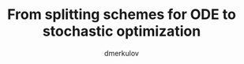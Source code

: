 ---
layout: post

author: dmerkulov
title:  "From splitting schemes for ODE to stochastic optimization"
presentation: "/assets/sgd_split.pdf"
categories: ODE Optimization Deep_Learning
comments: true
---
